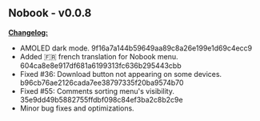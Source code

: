 ## Nobook - v0.0.8

<ins>**Changelog:**</ins>

* AMOLED dark mode. 9f16a7a144b59649aa89c8a26e199e1d69c4ecc9
* Added 🇫🇷 french translation for Nobook menu. 604ca8e8e917df681a6199313fc636b295443cbb
* Fixed #36: Download button not appearing on some devices. b96cb76ae2126cada7ee38797335f20ba9574b70
* Fixed #55: Comments sorting menu's visibility. 35e9dd49b5882755ffdbf098c84ef3ba2c8b2c9e
* Minor bug fixes and optimizations.
